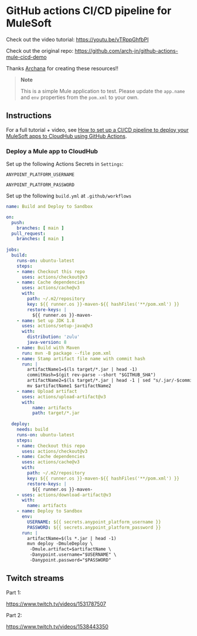 # GitHub actions CI/CD pipeline for MuleSoft

Check out the video tutorial: https://youtu.be/vTRppGhfbPI

Check out the original repo: https://github.com/arch-jn/github-actions-mule-cicd-demo

Thanks [Archana](https://github.com/arch-jn) for creating these resources!!

> **Note**
> 
> This is a simple Mule application to test. Please update the `app.name` and `env` properties from the `pom.xml` to your own.

## Instructions

For a full tutorial + video, see [How to set up a CI/CD pipeline to deploy your MuleSoft apps to CloudHub using GitHub Actions](https://www.prostdev.com/post/how-to-set-up-a-ci-cd-pipeline-to-deploy-your-mulesoft-apps-to-cloudhub-using-github-actions).

### Deploy a Mule app to CloudHub

Set up the following Actions Secrets in `Settings`:

```
ANYPOINT_PLATFORM_USERNAME
```

```
ANYPOINT_PLATFORM_PASSWORD
```

Set up the following `build.yml` at `.github/workflows`

```yaml
name: Build and Deploy to Sandbox

on:
  push:
    branches: [ main ]
  pull_request:
    branches: [ main ]
    
jobs:
  build:
    runs-on: ubuntu-latest
    steps:
    - name: Checkout this repo
      uses: actions/checkout@v3
    - name: Cache dependencies
      uses: actions/cache@v3
      with:
        path: ~/.m2/repository
        key: ${{ runner.os }}-maven-${{ hashFiles('**/pom.xml') }}
        restore-keys: |
          ${{ runner.os }}-maven-
    - name: Set up JDK 1.8
      uses: actions/setup-java@v3
      with:
        distribution: 'zulu'
        java-version: 8
    - name: Build with Maven
      run: mvn -B package --file pom.xml
    - name: Stamp artifact file name with commit hash
      run: |
        artifactName1=$(ls target/*.jar | head -1)
        commitHash=$(git rev-parse --short "$GITHUB_SHA")
        artifactName2=$(ls target/*.jar | head -1 | sed "s/.jar/-$commitHash.jar/g")
        mv $artifactName1 $artifactName2
    - name: Upload artifact 
      uses: actions/upload-artifact@v3
      with:
          name: artifacts
          path: target/*.jar
        
  deploy:
    needs: build
    runs-on: ubuntu-latest
    steps:    
    - name: Checkout this repo
      uses: actions/checkout@v3
    - name: Cache dependencies
      uses: actions/cache@v3
      with:
        path: ~/.m2/repository
        key: ${{ runner.os }}-maven-${{ hashFiles('**/pom.xml') }}
        restore-keys: |
          ${{ runner.os }}-maven-
    - uses: actions/download-artifact@v3
      with:
        name: artifacts
    - name: Deploy to Sandbox
      env:
        USERNAME: ${{ secrets.anypoint_platform_username }}
        PASSWORD: ${{ secrets.anypoint_platform_password }}
      run: |
        artifactName=$(ls *.jar | head -1)
        mvn deploy -DmuleDeploy \
         -Dmule.artifact=$artifactName \
         -Danypoint.username="$USERNAME" \
         -Danypoint.password="$PASSWORD"
```

## Twitch streams

Part 1:

https://www.twitch.tv/videos/1531787507

Part 2:

https://www.twitch.tv/videos/1538443350
